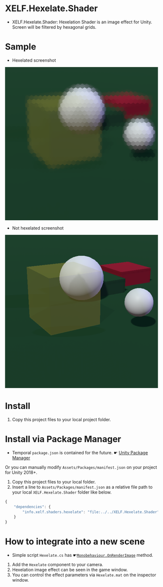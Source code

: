 # XELF.Hexelate.Shader
* XELF.Hexelate.Shader: Hexelation Shader is an image effect for Unity. Screen will be filtered by hexagonal grids.

# Sample

* Hexelated screenshot

![After: Hexelated](image/hexelated.png)

* Not hexelated screenshot

![Before: Unhexelated](image/unhexelated.png)

# Install

1. Copy this project files to your local project folder.

# Install via Package Manager

* Temporal `package.json` is contained for the future. ☛ [Unity Package Manager](https://docs.unity3d.com/Packages/com.unity.package-manager-ui@1.9/manual/index.html)

Or you can manually modify `Assets/Packages/manifest.json` on your project for Unity 2018+.
1. Copy this project files to your local folder.
2. Insert a line to `Assets/Packages/manifest.json` as a relative file path to your local `XELF.Hexelate.Shader` folder like below.

```javascript
{
    "dependencies": {
        "info.xelf.shaders.hexelate": "file:../../XELF.Hexelate.Shader"
    }
}
```

# How to integrate into a new scene

* Simple script `Hexelate.cs` has ☛[`Monobehaviour.OnRenderImage`](https://docs.unity3d.com/ScriptReference/MonoBehaviour.OnRenderImage.html) method.

1. Add the `Hexelate` component to your camera.
2. Hexelation image effect can be seen in the game window.
3. You can control the effect parameters via `Hexelate.mat` on the inspector window.

